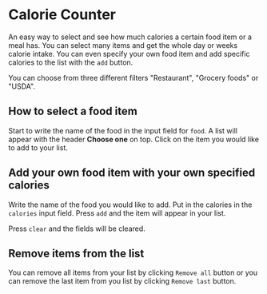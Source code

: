 # Calorie Counter

An easy way to select and see how much calories a certain food item or a meal has. You can select many items and get the whole day or weeks calorie intake. You can even specify your own food item and add specific calories to the list with the `add` button.

You can choose from three different filters "Restaurant", "Grocery foods" or "USDA". 


## How to select a food item
Start to write the name of the food in the input field for `food`. A list will appear with the header **Choose one** on top. Click on the item you would like to add to your list.

## Add your own food item with your own specified calories
Write the name of the food you would like to add. Put in the calories in the `calories` input field. Press `add` and the item will appear in your list.

Press `clear` and the fields will be cleared.

## Remove items from the list
You can remove all items from your list by clicking `Remove all` button or you can remove the last item from you list by clicking `Remove last` button.


